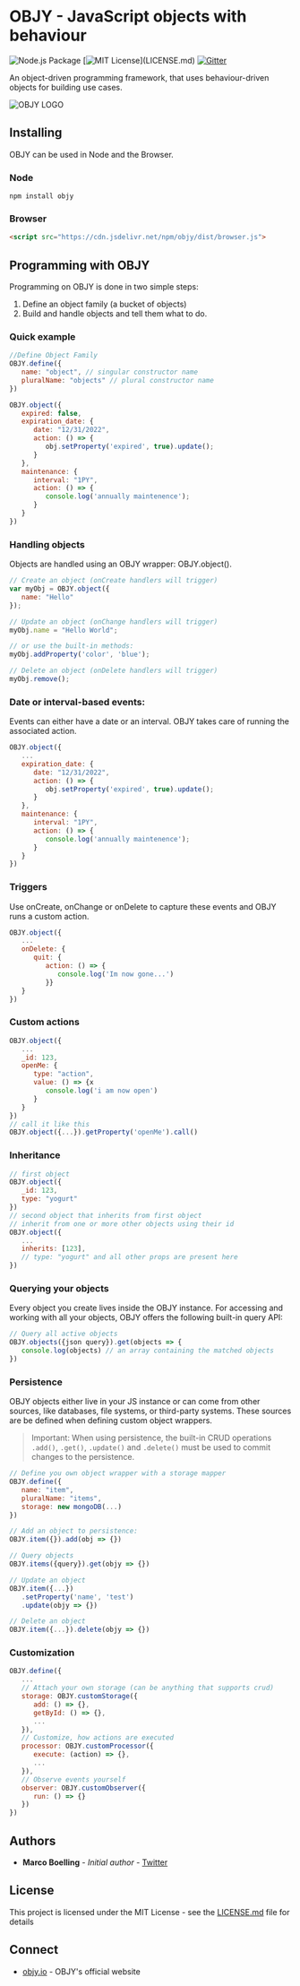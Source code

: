 # OBJY - JavaScript objects with behaviour

![Node.js Package](https://github.com/objy-org/objy/workflows/Node.js%20Package/badge.svg)
[![MIT License](https://img.shields.io/apm/l/atomic-design-ui.svg?)](LICENSE.md)
[![Gitter](https://badges.gitter.im/objy-dev/community.svg)](https://gitter.im/objy-dev/community?utm_source=badge&utm_medium=badge&utm_campaign=pr-badge)


An object-driven programming framework, that uses behaviour-driven objects for building use cases.

![OBJY LOGO](https://objy.xyz/assets/img/OBJY-object-code.png "OBJY")

## Installing

OBJY can be used in Node and the Browser.

### Node

```shell
npm install objy
```

### Browser

```html
<script src="https://cdn.jsdelivr.net/npm/objy/dist/browser.js">
```


## Programming with OBJY

Programming on OBJY is done in two simple steps:

1. Define an object family (a bucket of objects)
2. Build and handle objects and tell them what to do.


### Quick example

```javascript
//Define Object Family
OBJY.define({
   name: "object", // singular constructor name
   pluralName: "objects" // plural constructor name
})

OBJY.object({
   expired: false,
   expiration_date: {
      date: "12/31/2022",
      action: () => {
         obj.setProperty('expired', true).update();
      }
   },
   maintenance: {
      interval: "1PY",
      action: () => {
         console.log('annually maintenence');
      }
   }
})
```


### Handling objects

Objects are handled using an OBJY wrapper: OBJY.object().

```javascript
// Create an object (onCreate handlers will trigger)
var myObj = OBJY.object({
   name: "Hello"
});

// Update an object (onChange handlers will trigger)
myObj.name = "Hello World";

// or use the built-in methods:
myObj.addProperty('color', 'blue');

// Delete an object (onDelete handlers will trigger)
myObj.remove();
```

### Date or interval-based events:

Events can either have a date or an interval. OBJY takes care of running the associated action.

```javascript
OBJY.object({
   ...
   expiration_date: {
      date: "12/31/2022",
      action: () => {
         obj.setProperty('expired', true).update();
      }
   },
   maintenance: {
      interval: "1PY",
      action: () => {
         console.log('annually maintenence');
      }
   }
})
```

### Triggers

Use onCreate, onChange or onDelete to capture these events and OBJY runs a custom action.

```javascript
OBJY.object({
   ...
   onDelete: {
      quit: {
         action: () => {
            console.log('Im now gone...')
         }}
   }
})
```

### Custom actions

```javascript
OBJY.object({
   ...
   _id: 123,
   openMe: {
      type: "action",
      value: () => {x
         console.log('i am now open')
      }
   }
})
// call it like this
OBJY.object({...}).getProperty('openMe').call()
```

### Inheritance

```javascript
// first object
OBJY.object({
   _id: 123,
   type: "yogurt"
})
// second object that inherits from first object
// inherit from one or more other objects using their id
OBJY.object({
   ... 
   inherits: [123], 
   // type: "yogurt" and all other props are present here
})
``` 

### Querying your objects

Every object you create lives inside the OBJY instance. For accessing and working with all your objects, OBJY offers the following built-in query API:

```javascript
// Query all active objects
OBJY.objects({json query}).get(objects => {
   console.log(objects) // an array containing the matched objects
})
```


### Persistence

OBJY objects either live in your JS instance or can come from other sources, like databases, file systems, or third-party systems. These sources are be defined when defining custom object wrappers.

> Important: When using persistence, the built-in CRUD operations `.add()`, `.get()`, `.update()` and `.delete()` must be used to commit changes to the persistence.

```javascript
// Define you own object wrapper with a storage mapper
OBJY.define({
   name: "item",
   pluralName: "items",
   storage: new mongoDB(...)
})

// Add an object to persistence:
OBJY.item({}).add(obj => {})

// Query objects
OBJY.items({query}).get(objy => {})

// Update an object
OBJY.item({...})
   .setProperty('name', 'test')
   .update(objy => {})

// Delete an object
OBJY.item({...}).delete(objy => {})
```

### Customization

```javascript
OBJY.define({
   ...
   // Attach your own storage (can be anything that supports crud)
   storage: OBJY.customStorage({
      add: () => {},
      getById: () => {},
      ...
   }),
   // Customize, how actions are executed
   processor: OBJY.customProcessor({
      execute: (action) => {}, 
      ...
   }),
   // Observe events yourself
   observer: OBJY.customObserver({
      run: () => {}
   })
})
```

## Authors

* **Marco Boelling** - *Initial author* - [Twitter](https://twitter.com/marcoboelling)

## License

This project is licensed under the MIT License - see the [LICENSE.md](LICENSE.md) file for details

## Connect

* [objy.io](https://objy.xyz) - OBJY's official website

